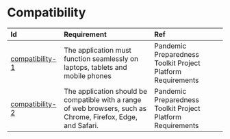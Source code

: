 # Compatibility

| Id                                  | Requirement                                                                                                   | Ref                                                         |
| :---------------------------------- | :------------------------------------------------------------------------------------------------------------ | :---------------------------------------------------------- |
| [compatibility-1](#compatibility-1) | The application must function seamlessly on laptops, tablets and mobile phones                                | Pandemic Preparedness Toolkit Project Platform Requirements |
| [compatibility-2](#compatibility-2) | The application should be compatible with a range of web browsers, such as Chrome, Firefox, Edge, and Safari. | Pandemic Preparedness Toolkit Project Platform Requirements |
